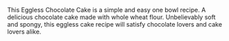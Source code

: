 This Eggless Chocolate Cake is a simple and easy one bowl recipe. A delicious chocolate cake made with whole wheat flour. Unbelievably soft and spongy, this eggless cake recipe will satisfy chocolate lovers and cake lovers alike.